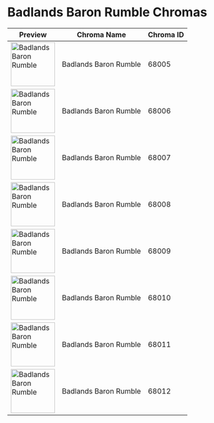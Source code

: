 # Badlands Baron Rumble Chromas

| Preview | Chroma Name | Chroma ID |
|---|---|---|
| <img src='https://raw.communitydragon.org/latest/plugins/rcp-be-lol-game-data/global/default/v1/champion-chroma-images/68/68005.png' alt='Badlands Baron Rumble' width='100'> | Badlands Baron Rumble | 68005 |
| <img src='https://raw.communitydragon.org/latest/plugins/rcp-be-lol-game-data/global/default/v1/champion-chroma-images/68/68006.png' alt='Badlands Baron Rumble' width='100'> | Badlands Baron Rumble | 68006 |
| <img src='https://raw.communitydragon.org/latest/plugins/rcp-be-lol-game-data/global/default/v1/champion-chroma-images/68/68007.png' alt='Badlands Baron Rumble' width='100'> | Badlands Baron Rumble | 68007 |
| <img src='https://raw.communitydragon.org/latest/plugins/rcp-be-lol-game-data/global/default/v1/champion-chroma-images/68/68008.png' alt='Badlands Baron Rumble' width='100'> | Badlands Baron Rumble | 68008 |
| <img src='https://raw.communitydragon.org/latest/plugins/rcp-be-lol-game-data/global/default/v1/champion-chroma-images/68/68009.png' alt='Badlands Baron Rumble' width='100'> | Badlands Baron Rumble | 68009 |
| <img src='https://raw.communitydragon.org/latest/plugins/rcp-be-lol-game-data/global/default/v1/champion-chroma-images/68/68010.png' alt='Badlands Baron Rumble' width='100'> | Badlands Baron Rumble | 68010 |
| <img src='https://raw.communitydragon.org/latest/plugins/rcp-be-lol-game-data/global/default/v1/champion-chroma-images/68/68011.png' alt='Badlands Baron Rumble' width='100'> | Badlands Baron Rumble | 68011 |
| <img src='https://raw.communitydragon.org/latest/plugins/rcp-be-lol-game-data/global/default/v1/champion-chroma-images/68/68012.png' alt='Badlands Baron Rumble' width='100'> | Badlands Baron Rumble | 68012 |
